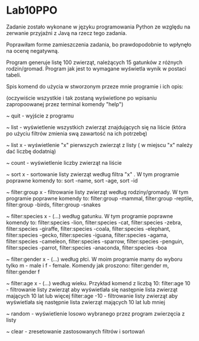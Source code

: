 # Lab10PPO

Zadanie zostało wykonane w języku programowania Python ze względu na zerwanie przyjaźni z Javą na rzecz tego zadania.

Poprawiłam forme zamieszczenia zadania, bo prawdopodobnie to wpłynęło na ocenę negatywną.

Program generuje listę 100 zwierząt, należących 15 gatunków z różnych rodzin/gromad. Program jak jest to wymagane wyświetla wynik w postaci tabeli.


Spis komend do użycia w stworzonym przeze mnie programie i ich opis:

(oczywiście wszystkie i tak zostaną wyświetlone po wpisaniu zapropoowanej przez terminal komendy "help")


~ quit - wyjście z programu

~ list - wyświetlenie wszystkich zwierząt znajdujących się na liście (która po użyciu filtrów zmienia swą zawartość na ich potrzebę)

~ list x - wyświetlenie "x" pierwszych zwierząt z listy ( w miejscu "x" należy dać liczbę dodatnią)

~ count - wyświetlenie liczby zwierząt na liście

~ sort x - sortowanie listy zwierząt według filtra "x" . W tym programie poprawne komendy to:
          sort -name, sort -age, sort -id

~ filter:group x - filtrowanie listy zwierząt według rodziny/gromady. W tym programie poprawne komendy to:
          filter:group -mammal, filter:group -reptile, filter:group -birds, filter:group -snakes

~ filter:species x - (...) według gatunku. W tym programie poprawne komendy to:
          filter:species -lion, filter:species -cat, filter:species -zebra, filter:species -giraffe, filter:species -coala,
          filter:species -elephant, filter:species -gecko, filter:species -iguana, filter:species -agama, filter:species -cameleon,
          filter:species -sparrow, filter:species -penguin, filter:species -parrot, filter:species -anaconda, filter:species -boa

~ filter:gender x - (...) według płci. W moim programie mamy do wyboru tylko m - male i f - female. Komendy jak proszono:
          filter:gender m, filter:gender f

~ filter:age x - (...) według wieku. Przykład komend z liczbą 10:
          filter:age 10 - filtrowanie listy zwierząt aby wyświetlała się następnie lista zwierząt mających 10 lat lub więcej
          filter:age -10 - filtrowanie listy zwierząt aby wyświetlała się następnie lista zwierząt mających 10 lat lub mniej

~ random - wyświetlenie losowo wybranego przez program zwierzęcia z listy

~ clear - zresetowanie zastosowanych filtrów i sortowań

